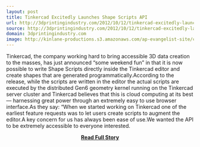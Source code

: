 ```yaml
---
layout: post
title: Tinkercad Excitedly Launches Shape Scripts API 
url: http://3dprintingindustry.com/2012/10/12/tinkercad-excitedly-launches-shape-scripts-api/
source: http://3dprintingindustry.com/2012/10/12/tinkercad-excitedly-launches-shape-scripts-api/
domain: 3dprintingindustry.com
image: http://kinlane-productions.s3.amazonaws.com/ap-evangelist-site/curated/screenshots/9352_api500_com.png
---
```


<p>Tinkercad, the company working hard to bring accessible 3D data creation to the masses, has just announced “some weekend fun” in that it is now possible to write Shape Scripts directly inside the Tinkercad editor and create shapes that are generated programmatically.According to the release, while the scripts are written in the editor the actual scripts are executed by the distributed Gen6 geometry kernel running on the Tinkercad server cluster and Tinkercad believes that this is cloud computing at its best — harnessing great power through an extremely easy to use browser interface.As they say: “When we started working on Tinkercad one of the earliest feature requests was to let users create scripts to augment the editor.A key concern for us has always been ease of use.We wanted the API to be extremely accessible to everyone interested.</p>
<center><p><a href="http://3dprintingindustry.com/2012/10/12/tinkercad-excitedly-launches-shape-scripts-api/" style='padding:25px; font-sze:18px; font-weight: bold;'>Read Full Story</a></p></center>
